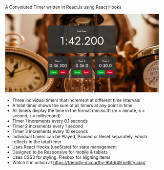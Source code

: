 A Convoluted Timer written in ReactJs using React Hooks

![A Convoluted Timer](screenshot.jpg)

- Three individual timers that increment at different time intervals
- A total timer shows the sum of all timers at any point in time
- All timers display the time in the format mm:ss.ttt (m = minute, s = second, t = millisecond)
- Timer 1 increments every 0.1 seconds
- Timer 2 increments every 1 second
- Timer 3 increments every 10 seconds
- Individual timers can be Played, Paused or Reset separately, which reflects in the total timer
- Uses React Hooks (useState) for state management
- Designed to be Responsive for mobile & tablets
- Uses CSS3 for styling. Flexbox for aligning items
- Watch it in action at https://friendly-mccarthy-9b0649.netlify.app/

